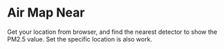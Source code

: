 # Air Map Near

Get your location from browser, and find the nearest detector to show the PM2.5 value.
Set the specific location is also work.
